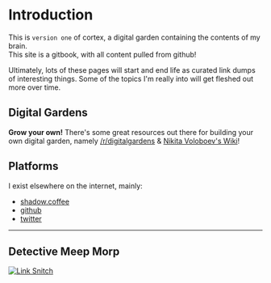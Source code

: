 # Introduction

This is `version one` of cortex, a digital garden containing the contents of my brain.  
This site is a gitbook, with all content pulled from github!

Ultimately, lots of these pages will start and end life as curated link dumps of interesting things. Some of the topics I'm really into will get fleshed out more over time.

## Digital Gardens

**Grow your own!**  There's some great resources out there for building your own digital garden, namely [/r/digitalgardens](https://reddit.com/r/digitalgardens) & [Nikita Voloboev's Wiki](https://wiki.nikitavoloboev.xyz/)!

## Platforms

I exist elsewhere on the internet, mainly:

* [shadow.coffee](https://shadow.coffee)
* [github](https://github.com/dark-coffee)
* [twitter](https://twitter.com/shadowcovfefe)

***

## Detective Meep Morp

[![Link Snitch](https://github.com/dark-coffee/cortex/actions/workflows/link-snitch.yml/badge.svg)](https://github.com/dark-coffee/cortex/actions/workflows/link-snitch.yml)
